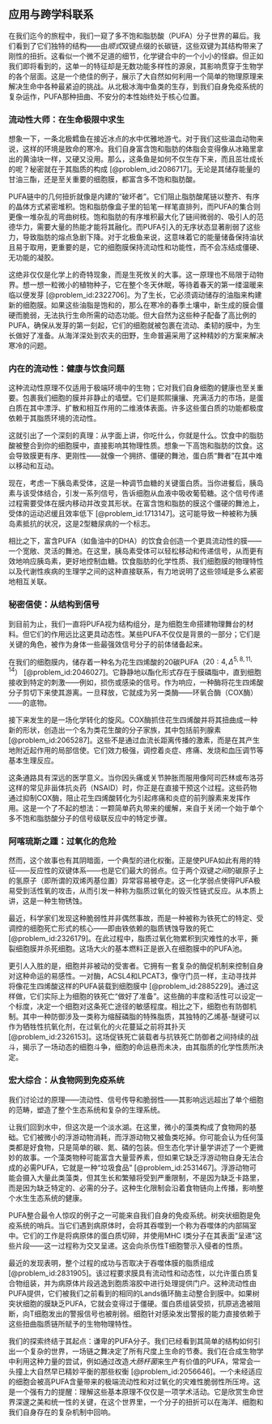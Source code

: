## 应用与跨学科联系

在我们迄今的旅程中，我们一窥了多不饱和脂肪酸（PUFA）分子世界的幕后。我们看到了它们独特的结构——由*顺式*双键点缀的长碳链，这些双键为其结构带来了刚性的扭折。这看似一个微不足道的细节，化学键合中的一个小小的怪癖。但正如我们即将看到的，这单一的特征却是无数功能多样性的源泉，其影响贯穿于生物学的各个层面。这是一个绝佳的例子，展示了大自然如何利用一个简单的物理原理来解决生命中各种最紧迫的挑战。从北极冰海中鱼类的生存，到我们自身免疫系统的复杂运作，PUFA那种扭曲、不安分的本性始终处于核心位置。

### 流动性大师：在生命极限中求生

想象一下，一条北极鳕鱼在接近冰点的水中优雅地游弋。对于我们这些温血动物来说，这样的环境是致命的寒冷。我们自身富含饱和脂肪的体脂会变得像从冰箱里拿出的黄油块一样，又硬又没用。那么，这条鱼是如何不仅生存下来，而且茁壮成长的呢？秘密就在于其脂质的构成 [@problem_id:2086717]。无论是其储存能量的甘油三酯，还是至关重要的细胞膜，都富含多不饱和脂肪酸。

PUFA链中的几何扭折就像是内建的“破坏者”。它们阻止脂肪酸尾链以整齐、有序的晶体方式紧密堆积。饱和脂肪像盒子里的铅笔一样笔直排列，而PUFA的集合则更像一堆杂乱的弯曲树枝。饱和脂肪的有序堆积最大化了链间微弱的、吸引人的范德华力，需要大量的热能才能将其融化。而PUFA引入的无序状态显著削弱了这些力，导致脂肪的熔点急剧下降。对于北极鱼来说，这意味着它的能量储备保持油状且易于取用，更重要的是，它的细胞膜保持流动性和功能性，而不会冻结成僵硬、无功能的凝胶。

这绝非仅仅是化学上的奇特现象，而是生死攸关的大事。这一原理也不局限于动物界。想一想一粒微小的植物种子，它在整个冬天休眠，等待着春天的第一缕温暖来临以便发芽 [@problem_id:2322706]。为了生长，它必须调动储存的油脂来构建新的细胞膜。如果这些油脂是饱和的，那么在寒冷的春季土壤中，新生成的膜会僵硬而脆弱，无法执行生命所需的动态功能。但大自然为这些种子配备了高比例的PUFA，确保从发芽的第一刻起，它们的细胞就被包裹在流动、柔韧的膜中，为生长做好了准备。从海洋深处到农夫的田野，生命普遍采用了这种精妙的方案来解决寒冷的问题。

### 内在的流动性：健康与饮食问题

这种流动性原理不仅适用于极端环境中的生物；它对我们自身细胞的健康也至关重要。包裹我们细胞的膜并非静止的墙壁。它们是熙熙攘攘、充满活力的市场，是蛋白质在其中漂浮、扩散和相互作用的二维液体表面。许多这些蛋白质的功能都极度依赖于其脂质环境的流动性。

这就引出了一个深刻的真理：从字面上讲，你吃什么，你就是什么。饮食中的脂肪酸被整合到你的细胞膜中，直接影响其物理性质。想象一下高饱和脂肪的饮食。这会导致膜更有序、更刚性——就像一个拥挤、僵硬的舞池，蛋白质“舞者”在其中难以移动和互动。

现在，考虑一下胰岛素受体，这是一种调节血糖的关键蛋白质。当你进餐后，胰岛素与该受体结合，引发一系列信号，告诉细胞从血液中吸收葡萄糖。这个信号传递过程需要受体在膜内移动并改变其形状。在富含饱和脂肪的膜这个僵硬的舞池上，受体的运动迟缓且效率低下 [@problem_id:1713147]。这可能导致一种被称为胰岛素抵抗的状况，这是2型糖尿病的一个标志。

相比之下，富含PUFA（如鱼油中的DHA）的饮食会创造一个更具流动性的膜——一个宽敞、灵活的舞池。在这里，胰岛素受体可以轻松移动和传递信号，从而更有效地响应胰岛素，更好地控制血糖。饮食脂肪的化学性质、我们细胞膜的物理特性以及代谢性疾病的生理学之间的这种直接联系，有力地说明了这些领域是多么紧密地相互关联。

### 秘密信使：从结构到信号

到目前为止，我们一直将PUFA视为结构组分，是为细胞生命搭建物理舞台的材料。但它们的作用远比这更具动态性。某些PUFA不仅仅是背景的一部分；它们是关键的角色，被作为身体一些最强效信号分子的前体储备起来。

在我们的细胞膜内，储存着一种名为花生四烯酸的20碳PUFA（$20:4, \Delta^{5,8,11,14}$） [@problem_id:2046027]。它静静地以酯化形式存在于膜磷脂中，直到细胞接收到特定的刺激——例如，损伤或感染的信号。作为响应，一种酶将花生四烯酸分子剪切下来使其游离。一旦释放，它就成为另一类酶——环氧合酶（COX酶）——的底物。

接下来发生的是一场化学转化的旋风。COX酶抓住花生四烯酸并将其扭曲成一种新的形状，创造出一个名为类花生酸的分子家族，其中包括前列腺素 [@problem_id:2065287]。这些不是通过血流长距离传播的激素，而是在其产生地附近起作用的局部信使。它们效力极强，调控着炎症、疼痛、发烧和血压调节等基本生理反应。

这条通路具有深远的医学意义。当你因头痛或关节肿胀而服用像阿司匹林或布洛芬这样的常见非甾体抗炎药（NSAID）时，你正是在直接干预这个过程。这些药物通过抑制COX酶，阻止花生四烯酸转化为引起疼痛和炎症的前列腺素来发挥作用。这是一个了不起的想法：一颗简单药丸带来的缓解，来自于关闭一个始于单个多不饱和脂肪酸分子的信号级联反应中的特定步骤。

### 阿喀琉斯之踵：过氧化的危险

然而，这个故事也有其阴暗面，一个典型的进化权衡。正是使PUFA如此有用的特征——反应性的双键体系——也是它们最大的弱点。位于两个双键*之间*的碳原子上的氢原子（即所谓的双烯丙基位置）异常容易被夺走。这一化学弱点使得PUFA极易受到活性氧的攻击，从而引发一种称为脂质过氧化的毁灭性链式反应。从本质上讲，这是一种生物锈蚀。

最近，科学家们发现这种脆弱性并非偶然事故，而是一种被称为铁死亡的特定、受调控的细胞死亡形式的核心——即由铁依赖的脂质锈蚀导致的死亡 [@problem_id:2326179]。在此过程中，脂质过氧化物累积到灾难性的水平，撕裂细胞膜并杀死细胞。这场大火的基本燃料正是嵌入在细胞膜中的PUFA池。

更引人入胜的是，细胞并非被动的受害者。它拥有一套复杂的酶促机制来控制自身对这种命运的易感性。一对酶，ACSL4和LPCAT3，像守门员一样，主动寻找并将像花生四烯酸这样的PUFA装载到细胞膜中 [@problem_id:2885229]。通过这样做，它们实际上为细胞的铁死亡“做好了准备”。这些酶的丰度和活性可以设定一个标度，决定一个细胞对这条死亡途径的敏感程度。相比之下，细胞也有防御机制。其中一种防御涉及一类称为缩醛磷脂的特殊脂质，其独特的乙烯基-醚键可以作为牺牲性抗氧化剂，在过氧化的火花蔓延之前将其扑灭 [@problem_id:2326153]。这场促铁死亡装载者与抗铁死亡防御者之间持续的战斗，揭示了一场动态的细胞斗争，细胞的命运悬而未决，由其脂质的化学性质所决定。

### 宏大综合：从食物网到免疫系统

我们讨论过的原理——流动性、信号传导和脆弱性——其影响远远超出了单个细胞的范畴，塑造了整个生态系统和复杂的生理系统。

让我们回到水中，但这次是一个淡水湖。在这里，微小的藻类构成了食物网的基础。它们被微小的浮游动物消耗，而浮游动物又被鱼类吃掉。你可能会认为任何藻类都是好食物，只是简单的碳、氮、磷的包装。但生态化学计量学讲述了一个更微妙的故事。一个藻类物种可能富含大量营养素，但如果它缺乏浮游动物自身无法合成的必需PUFA，它就是一种“垃圾食品” [@problem_id:2531467]。浮游动物可能会摄入大量此类藻类，但其生长和繁殖将受到严重限制，不是因为缺乏卡路里，而是因为缺乏特定的、必需的分子。这种生化限制会沿着食物链向上传播，影响整个水生生态系统的健康。

PUFA整合最令人惊叹的例子之一可能来自我们自身的免疫系统。树突状细胞是免疫系统的哨兵。当它们遇到病原体时，会将其吞噬到一个称为吞噬体的内部隔室中。它们的工作是将病原体的蛋白质切碎，并使用MHC I类分子在其表面“呈递”这些片段——这一过程称为交叉呈递。这会向杀伤性T细胞警示入侵者的性质。

最近的发现表明，整个过程的成功与否取决于吞噬体膜的脂质组成 [@problem_id:2831905]。该过程要求膜具有流动性和动态性，以允许蛋白质复合物组装，并为病原体片段逃逸到胞质溶胶中进行处理提供门户。这种流动性由PUFA提供，它们被我们之前看到的相同的Lands循环酶主动整合到膜中。如果树突状细胞的膜缺乏PUFA，它就会变得过于僵硬。蛋白质组装受损，抗原逃逸被阻断，向T细胞发出的警报信号也被削弱。细胞针对感染发出警报的能力直接依赖于这些扭曲脂质链所赋予的生物物理特性。

我们的探索终结于其起点：谦卑的PUFA分子。我们已经看到其简单的结构如何引出一个复杂的世界，一场链之舞决定了所有尺度上生命的节奏。我们在合成生物学中利用这种力量的尝试，例如通过改造*大肠杆菌*来生产有价值的PUFA，常常会一头撞上大自然早已精妙平衡的那些权衡 [@problem_id:2056646]。一个未经适应的细胞会被高PUFA含量带来的极端流动性和对过氧化的灾难性脆弱性所压垮。这是一个强有力的提醒：理解这些基本原理不仅仅是一项学术活动。它是欣赏生命世界深邃之美和统一性的关键，在这个世界里，一个分子的扭折可以在海洋、细胞和我们自身存在的复杂机制中回响。
